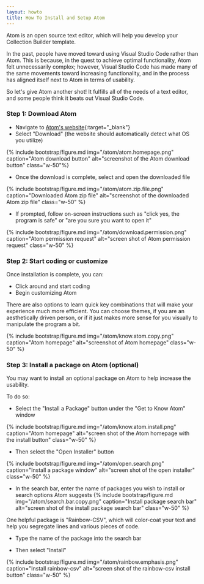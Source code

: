 ```yaml
---
layout: howto
title: How To Install and Setup Atom 
---
```

Atom is an open source text editor, which will help you develop your Collection Builder template. 

In the past, people have moved toward using Visual Studio Code rather than Atom. This is because, in the quest to achieve optimal functionality, Atom felt unnecessarily complex; however, Visual Studio Code has made many of the same movements toward increasing functionality, and in the process has aligned itself next to Atom in terms of usability. 

So let's give Atom another shot! It fulfills all of the needs of a text editor, and some people think it beats out Visual Studio Code. 

### Step 1: Download Atom 

- Navigate to [Atom's website](https://atom.io){:target="_blank"} 
- Select "Download" (the website should automatically detect what OS you utilize)

{% include bootstrap/figure.md img="/atom/atom.homepage.png" caption="Atom download button" alt="screenshot of the Atom download button" class="w-50"%}

- Once the download is complete, select and open the downloaded file 

{% include bootstrap/figure.md img="/atom/atom.zip.file.png" caption="Downloaded Atom zip file" alt="screenshot of the downloaded Atom zip file" class="w-50" %}

- If prompted, follow on-screen instructions such as "click yes, the program is safe" or "are you sure you want to open it"

{% include bootstrap/figure.md img="/atom/download.permission.png" caption="Atom permission request" alt="screen shot of Atom permission request" class="w-50" %}

### Step 2: Start coding or customize 

Once installation is complete, you can:
- Click around and start coding
- Begin customizing Atom

There are also options to learn quick key combinations that will make your experience much more efficient. You can choose themes, if you are an aesthetically driven person, or if it just makes more sense for you visually to manipulate the program a bit. 

{% include bootstrap/figure.md img="/atom/know.atom.copy.png" caption="Atom homepage" alt="screenshot of Atom homepage" class="w-50" %}

### Step 3: Install a package on Atom (optional)

You may want to install an optional package on Atom to help increase the usability. 

To do so:

- Select the "Install a Package" button under the "Get to Know Atom" window

{% include bootstrap/figure.md img="/atom/know.atom.install.png" caption="Atom homepage" alt="screen shot of the Atom homepage with the install button" class="w-50" %}

- Then select the "Open Installer" button

{% include bootstrap/figure.md img="/atom/open.search.png" caption="Install a package window" alt="screen shot of the open installer" class="w-50" %}

- In the search bar, enter the name of packages you wish to install or search options Atom suggests 
{% include bootstrap/figure.md img="/atom/search.bar.copy.png" caption="Install package search bar" alt="screen shot of the install package search bar" class="w-50" %}

One helpful package is "Rainbow-CSV", which will color-coat your text and help you segregate lines and various pieces of code. 

- Type the name of the package into the search bar

- Then select "Install" 

{% include bootstrap/figure.md img="/atom/rainbow.emphasis.png" caption="Install rainbow-csv" alt="screen shot of the rainbow-csv install button" class="w-50" %}
